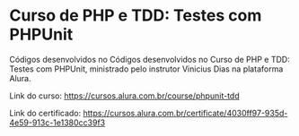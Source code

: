 # Curso de PHP e TDD: Testes com PHPUnit

Códigos desenvolvidos no Códigos desenvolvidos no Curso de PHP e TDD: Testes com PHPUnit, ministrado pelo instrutor Vinicius Dias na plataforma Alura. 

Link do curso: https://cursos.alura.com.br/course/phpunit-tdd

Link do certificado: https://cursos.alura.com.br/certificate/4030ff97-935d-4e59-913c-1e1380cc39f3
